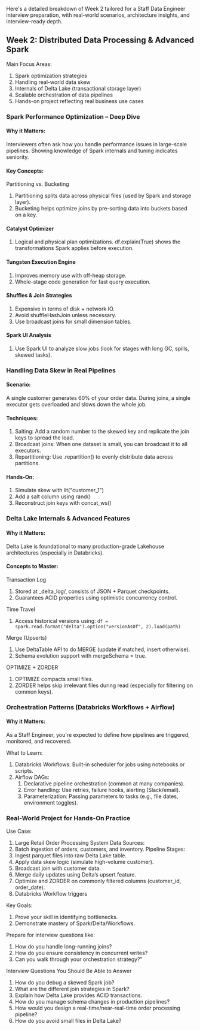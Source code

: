 Here's a detailed breakdown of Week 2 tailored for a Staff Data Engineer interview preparation, with real-world scenarios, architecture insights, and interview-ready depth.

## Week 2: Distributed Data Processing & Advanced Spark

Main Focus Areas:

1. Spark optimization strategies
2. Handling real-world data skew
3. Internals of Delta Lake (transactional storage layer)
4. Scalable orchestration of data pipelines
5. Hands-on project reflecting real business use cases

### Spark Performance Optimization – Deep Dive

#### Why it Matters:
Interviewers often ask how you handle performance issues in large-scale pipelines. Showing knowledge of Spark internals and tuning indicates seniority.
#### Key Concepts:
Partitioning vs. Bucketing
1. Partitioning splits data across physical files (used by Spark and storage layer).
2. Bucketing helps optimize joins by pre-sorting data into buckets based on a key.

#### Catalyst Optimizer
1. Logical and physical plan optimizations.
df.explain(True) shows the transformations Spark applies before execution.

#### Tungsten Execution Engine
1. Improves memory use with off-heap storage.
2. Whole-stage code generation for fast query execution.

#### Shuffles & Join Strategies
1. Expensive in terms of disk + network IO.
2. Avoid shuffleHashJoin unless necessary.
3. Use broadcast joins for small dimension tables.
   
#### Spark UI Analysis

1. Use Spark UI to analyze slow jobs (look for stages with long GC, spills, skewed tasks).

### Handling Data Skew in Real Pipelines

#### Scenario:
A single customer generates 60% of your order data. During joins, a single executor gets overloaded and slows down the whole job.
#### Techniques:
1. Salting: Add a random number to the skewed key and replicate the join keys to spread the load.
2. Broadcast joins: When one dataset is small, you can broadcast it to all executors.
3. Repartitioning: Use .repartition() to evenly distribute data across partitions.

#### Hands-On:

1. Simulate skew with lit("customer_1")
2. Add a salt column using rand()
3. Reconstruct join keys with concat_ws()

### Delta Lake Internals & Advanced Features

#### Why it Matters:
Delta Lake is foundational to many production-grade Lakehouse architectures (especially in Databricks).
#### Concepts to Master:
Transaction Log
1. Stored at _delta_log/, consists of JSON + Parquet checkpoints.
2. Guarantees ACID properties using optimistic concurrency control.
   
Time Travel
1. Access historical versions using:
```df = spark.read.format("delta").option("versionAsOf", 2).load(path)```

Merge (Upserts)
1. Use DeltaTable API to do MERGE (update if matched, insert otherwise).
2. Schema evolution support with mergeSchema = true.
   
OPTIMIZE + ZORDER
1. OPTIMIZE compacts small files.
2. ZORDER helps skip irrelevant files during read (especially for filtering on common keys).

### Orchestration Patterns (Databricks Workflows + Airflow)

#### Why it Matters:
As a Staff Engineer, you're expected to define how pipelines are triggered, monitored, and recovered.

What to Learn:
1. Databricks Workflows: Built-in scheduler for jobs using notebooks or scripts.
2. Airflow DAGs:
   1. Declarative pipeline orchestration (common at many companies).
   2. Error handling: Use retries, failure hooks, alerting (Slack/email).
   3. Parameterization: Passing parameters to tasks (e.g., file dates, environment toggles).

### Real-World Project for Hands-On Practice

Use Case:
1. Large Retail Order Processing System
Data Sources:
1. Batch ingestion of orders, customers, and inventory.
Pipeline Stages:
1. Ingest parquet files into raw Delta Lake table.
2. Apply data skew logic (simulate high-volume customer).
3. Broadcast join with customer data.
4. Merge daily updates using Delta’s upsert feature.
5. Optimize and ZORDER on commonly filtered columns (customer_id, order_date).
6. Databricks Workflow triggers

Key Goals:

1. Prove your skill in identifying bottlenecks.
2. Demonstrate mastery of Spark/Delta/Workflows.

Prepare for interview questions like:
1. How do you handle long-running joins?
2. How do you ensure consistency in concurrent writes?
3. Can you walk through your orchestration strategy?”

Interview Questions You Should Be Able to Answer

1. How do you debug a skewed Spark job?
2. What are the different join strategies in Spark?
3. Explain how Delta Lake provides ACID transactions.
4. How do you manage schema changes in production pipelines?
5. How would you design a real-time/near-real-time order processing pipeline?
6. How do you avoid small files in Delta Lake?
